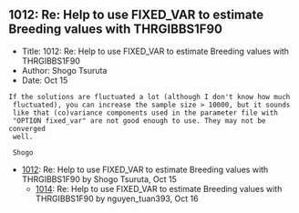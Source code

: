 ## 1012: Re: Help to use FIXED_VAR to estimate Breeding values with THRGIBBS1F90

- Title: 1012: Re: Help to use FIXED_VAR to estimate Breeding values with THRGIBBS1F90
- Author: Shogo Tsuruta
- Date: Oct 15

```
If the solutions are fluctuated a lot (although I don't know how much 
 fluctuated), you can increase the sample size > 10000, but it sounds 
 like that (co)variance components used in the parameter file with 
 "OPTION fixed_var" are not good enough to use. They may not be converged 
 well.

 Shogo
```

- [1012](1012.md): Re: Help to use FIXED_VAR to estimate Breeding values with THRGIBBS1F90 by Shogo Tsuruta, Oct 15
    - [1014](1014.md): Re: Help to use FIXED_VAR to estimate Breeding values with THRGIBBS1F90 by nguyen_tuan393, Oct 16

